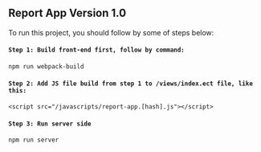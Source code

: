## Report App Version 1.0

To run this project, you should follow by some of steps below:

#### `Step 1: Build front-end first, follow by command:`
`npm run webpack-build`

#### `Step 2: Add JS file build from step 1 to /views/index.ect file, like this:`

`<script src="/javascripts/report-app.[hash].js"></script>`

#### `Step 3: Run server side`

`npm run server`
